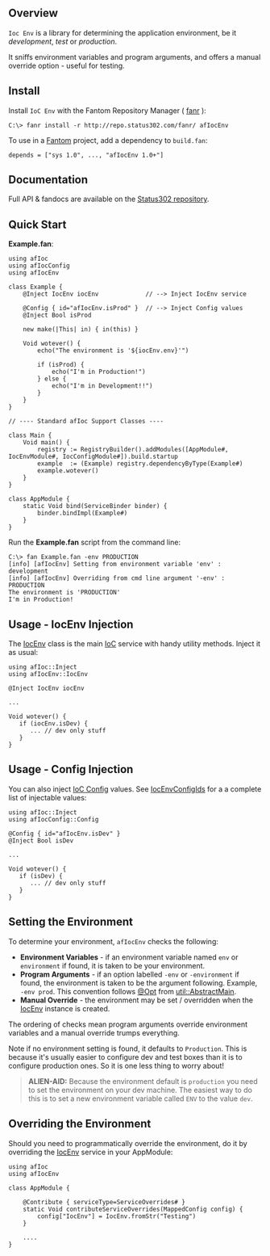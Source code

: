## Overview 

`Ioc Env` is a library for determining the application environment, be it *development*, *test* or *production*.

It sniffs environment variables and program arguments, and offers a manual override option - useful for testing.

## Install 

Install `IoC Env` with the Fantom Repository Manager ( [fanr](http://fantom.org/doc/docFanr/Tool.html#install) ):

    C:\> fanr install -r http://repo.status302.com/fanr/ afIocEnv

To use in a [Fantom](http://fantom.org/) project, add a dependency to `build.fan`:

    depends = ["sys 1.0", ..., "afIocEnv 1.0+"]

## Documentation 

Full API & fandocs are available on the [Status302 repository](http://repo.status302.com/doc/afIocEnv/).

## Quick Start 

**Example.fan**:

```
using afIoc
using afIocConfig
using afIocEnv

class Example {
    @Inject IocEnv iocEnv             // --> Inject IocEnv service

    @Config { id="afIocEnv.isProd" }  // --> Inject Config values
    @Inject Bool isProd

    new make(|This| in) { in(this) }

    Void wotever() {
        echo("The environment is '${iocEnv.env}'")

        if (isProd) {
            echo("I'm in Production!")
        } else {
            echo("I'm in Development!!")
        }
    }
}

// ---- Standard afIoc Support Classes ----

class Main {
    Void main() {
        registry := RegistryBuilder().addModules([AppModule#, IocEnvModule#, IocConfigModule#]).build.startup
        example  := (Example) registry.dependencyByType(Example#)
        example.wotever()
    }
}

class AppModule {
    static Void bind(ServiceBinder binder) {
        binder.bindImpl(Example#)
    }
}
```

Run the **Example.fan** script from the command line:

```
C:\> fan Example.fan -env PRODUCTION
[info] [afIocEnv] Setting from environment variable 'env' : development
[info] [afIocEnv] Overriding from cmd line argument '-env' : PRODUCTION
The environment is 'PRODUCTION'
I'm in Production!
```

## Usage - IocEnv Injection 

The [IocEnv](http://repo.status302.com/doc/afIocEnv/IocEnv.html) class is the main [IoC](http://www.fantomfactory.org/pods/afIoc) service with handy utility methods. Inject it as usual:

```
using afIoc::Inject
using afIocEnv::IocEnv

@Inject IocEnv iocEnv

...

Void wotever() {
   if (iocEnv.isDev) {
      ... // dev only stuff
   }
}
```

## Usage - Config Injection 

You can also inject [IoC Config](http://www.fantomfactory.org/pods/afIocConfig) values. See [IocEnvConfigIds](http://repo.status302.com/doc/afIocEnv/IocEnvConfigIds.html) for a a complete list of injectable values:

```
using afIoc::Inject
using afIocConfig::Config

@Config { id="afIocEnv.isDev" }
@Inject Bool isDev

...

Void wotever() {
   if (isDev) {
      ... // dev only stuff
   }
}
```

## Setting the Environment 

To determine your environment, `afIocEnv` checks the following:

- **Environment Variables** - if an environment variable named `env` or `environment` if found, it is taken to be your environment.
- **Program Arguments** - if an option labelled `-env` or `-environment` if found, the environment is taken to be the argument following. Example, `-env prod`. This convention follows [@Opt](http://fantom.org/doc/util/Opt.html) from [util::AbstractMain](http://fantom.org/doc/util/AbstractMain.html).
- **Manual Override** - the environment may be set / overridden when the [IocEnv](http://repo.status302.com/doc/afIocEnv/IocEnv.html) instance is created.

The ordering of checks mean program arguments override environment variables and a manual override trumps everything.

Note if no environment setting is found, it defaults to `Production`. This is because it's usually easier to configure dev and test boxes than it is to configure production ones. So it is one less thing to worry about!

> **ALIEN-AID:** Because the environment default is `production` you need to set the environment on your dev machine. The easiest way to do this is to set a new environment variable called `ENV` to the value `dev`.

## Overriding the Environment 

Should you need to programmatically override the environment, do it by overriding the [IocEnv](http://repo.status302.com/doc/afIocEnv/IocEnv.html) service in your AppModule:

```
using afIoc
using afIocEnv

class AppModule {

    @Contribute { serviceType=ServiceOverrides# }
    static Void contributeServiceOverrides(MappedConfig config) {
        config["IocEnv"] = IocEnv.fromStr("Testing")
    }

    ....
}
```

